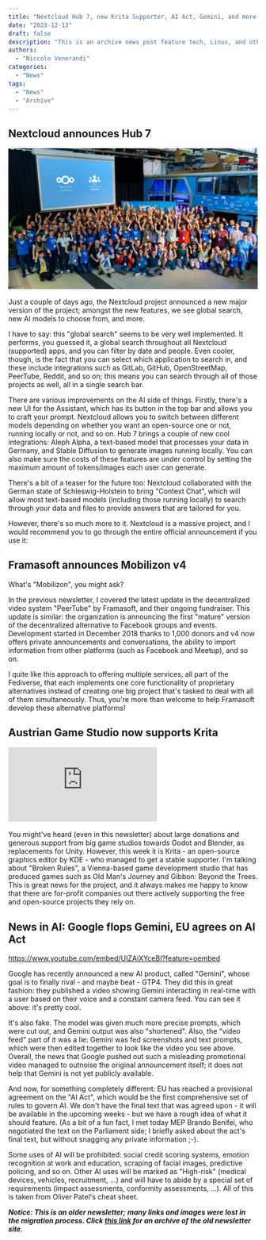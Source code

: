```yaml
---
title: "Nextcloud Hub 7, new Krita Supporter, AI Act, Gemini, and more!"
date: "2023-12-13"
draft: false
description: "This is an archive news post feature tech, Linux, and other open-source news. This is an older article that was part of a migration. There will be missing images, broken links, and potentially other issues."
authors:
  - "Niccolo Venerandi"
categories:
  - "News"
tags:
  - "News"
  - "Archive"
---
```


## Nextcloud announces Hub 7

![Nextcloud-Conference-2023-group-photo](images/Nextcloud-Conference-2023-group-photo.jpg)

Just a couple of days ago, the Nextcloud project announced a new major version of the project; amongst the new features, we see global search, new AI models to choose from, and more.

I have to say: this "global search" seems to be very well implemented. It performs, you guessed it, a global search throughout all Nextcloud (supported) apps, and you can filter by date and people. Even cooler, though, is the fact that you can select which application to search in, and these include integrations such as GitLab, GitHub, OpenStreetMap, PeerTube, Reddit, and so on; this means you can search through all of those projects as well, all in a single search bar.

There are various improvements on the AI side of things. Firstly, there's a new UI for the Assistant, which has its button in the top bar and allows you to craft your prompt. Nextcloud allows you to switch between different models depending on whether you want an open-source one or not, running locally or not, and so on. Hub 7 brings a couple of new cool integrations: Aleph Alpha, a text-based model that processes your data in Germany, and Stable Diffusion to generate images running locally. You can also make sure the costs of these features are under control by setting the maximum amount of tokens/images each user can generate.

There's a bit of a teaser for the future too: Nextcloud collaborated with the German state of Schleswig-Holstein to bring "Context Chat", which will allow most text-based models (including those running locally) to search through your data and files to provide answers that are tailored for you.

However, there's so much more to it. Nextcloud is a massive project, and I would recommend you to go through the entire official announcement if you use it:

## Framasoft announces Mobilizon v4

What's "Mobilizon", you might ask?

In the previous newsletter, I covered the latest update in the decentralized video system "PeerTube" by Framasoft, and their ongoing fundraiser. This update is similar: the organization is announcing the first "mature" version of the decentralized alternative to Facebook groups and events. Development started in December 2018 thanks to 1,000 donors and v4 now offers private announcements and conversations, the ability to import information from other platforms (such as Facebook and Meetup), and so on.

I quite like this approach to offering multiple services, all part of the Fediverse, that each implements one core functionality of proprietary alternatives instead of creating one big project that's tasked to deal with all of them simultaneously. Thus, you're more than welcome to help Framasoft develop these alternative platforms!

## Austrian Game Studio now supports Krita

![Krita + Broken Rules](https://www.phoronix.net/image.php?id=2023&image=krita_broken_rules)

You might've heard (even in this newsletter) about large donations and generous support from big game studios towards Godot and Blender, as replacements for Unity. However, this week it is Krita - an open-source graphics editor by KDE - who managed to get a stable supporter. I'm talking about "Broken Rules", a Vienna-based game development studio that has produced games such as Old Man's Journey and Gibbon: Beyond the Trees. This is great news for the project, and it always makes me happy to know that there are for-profit companies out there actively supporting the free and open-source projects they rely on.

## News in AI: Google flops Gemini, EU agrees on AI Act

https://www.youtube.com/embed/UIZAiXYceBI?feature=oembed

Google has recently announced a new AI product, called "Gemini", whose goal is to finally rival - and maybe beat - GTP4. They did this in great fashion: they published a video showing Gemini interacting in real-time with a user based on their voice and a constant camera feed. You can see it above: it's pretty cool.

It's also fake. The model was given much more precise prompts, which were cut out, and Gemini output was also "shortened". Also, the "video feed" part of it was a lie: Gemini was fed screenshots and text prompts, which were then edited together to look like the video you see above. Overall, the news that Google pushed out such a misleading promotional video managed to outnoise the original announcement itself; it does not help that Gemini is not yet publicly available.

And now, for something completely different: EU has reached a provisional agreement on the "AI Act", which would be the first comprehensive set of rules to govern AI. We don't have the final text that was agreed upon - it will be available in the upcoming weeks - but we have a rough idea of what it should feature. (As a bit of a fun fact, I met today MEP Brando Benifei, who negotiated the text on the Parliament side; I briefly asked about the act's final text, but without snagging any private information ;-).

Some uses of AI will be prohibited: social credit scoring systems, emotion recognition at work and education, scraping of facial images, predictive policing, and so on. Other AI uses will be marked as "High-risk" (medical devices, vehicles, recruitment, ...) and will have to abide by a special set of requirements (impact assessments, conformity assessments, ...). All of this is taken from Oliver Patel's cheat sheet.

**_Notice: This is an older newsletter; many links and images were lost in the migration process. Click [this link](https://archive.techhut.tv/) for an archive of the old newsletter site_**.

